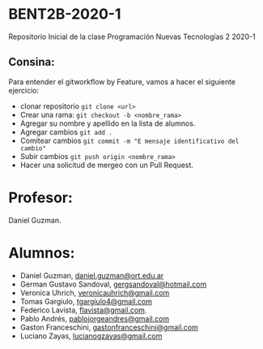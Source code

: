 # BENT2B-2020-1
Repositorio Inicial de la clase Programación Nuevas Tecnologías 2 2020-1

## Consina: 
Para entender el gitworkflow by Feature, vamos a hacer el siguiente ejercicio:
 -  clonar repositorio `git clone <url>`
 -  Crear una rama: `git checkout -b <nombre_rama>`
 -  Agregar su nombre y apellido en la lista de alumnos. 
 -  Agregar cambios `git add .`
 -  Comitear cambios `git commit -m "E mensaje identificativo del cambio"`
 -  Subir cambios `git push origin <nombre_rama>`
 -  Hacer una solicitud de mergeo con un Pull Request.

# Profesor: 
Daniel Guzman.

# Alumnos:

- Daniel Guzman, daniel.guzman@ort.edu.ar
- German Gustavo Sandoval, gergsandoval@hotmail.com
- Veronica Uhrich, veronicauhrich@gmail.com
- Tomas Gargiulo, tgargiulo4@gmail.com
- Federico Lavista, flavista@gmail.com.
- Pablo Andrés, pablojorgeandres@gmail.com
- Gaston Franceschini, gastonfranceschini@gmail.com
- Luciano Zayas, lucianogzayas@gmail.com